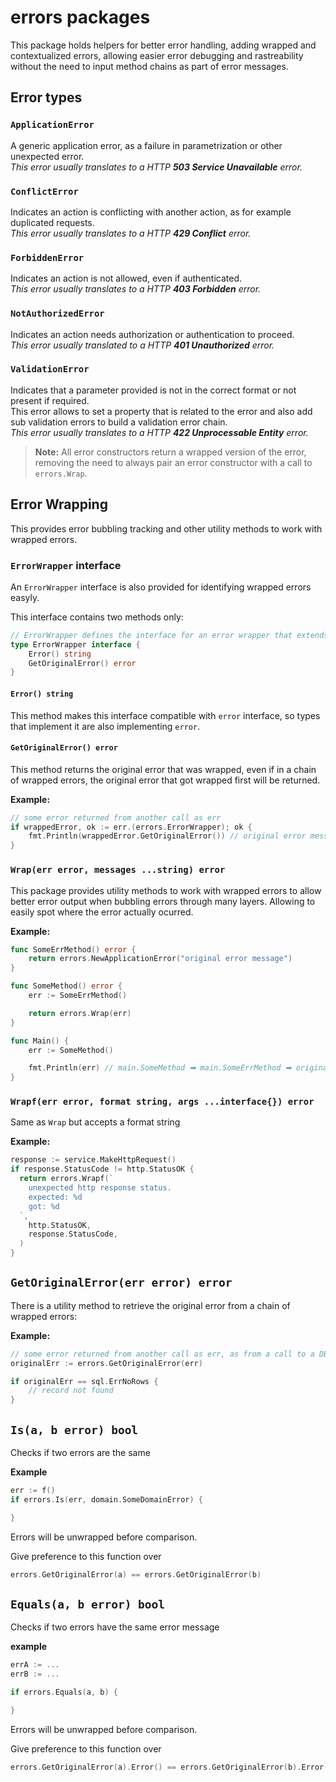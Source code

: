 # errors packages

This package holds helpers for better error handling, adding wrapped and contextualized errors, allowing easier error debugging and rastreability without the need to input method chains as part of error messages.

## Error types

### `ApplicationError`

A generic application error, as a failure in parametrization or other unexpected error.  
_This error usually translates to a HTTP **503 Service Unavailable** error._

### `ConflictError`

Indicates an action is conflicting with another action, as for example duplicated requests.  
_This error usually translates to a HTTP **429 Conflict** error._

### `ForbiddenError`

Indicates an action is not allowed, even if authenticated.  
_This error usually translates to a HTTP **403 Forbidden** error._

### `NotAuthorizedError`

Indicates an action needs authorization or authentication to proceed.  
_This error usually translated to a HTTP **401 Unauthorized** error._

### `ValidationError`

Indicates that a parameter provided is not in the correct format or not present if required.  
This error allows to set a property that is related to the error and also add sub validation errors to build a validation error chain.  
_This error usually translates to a HTTP **422 Unprocessable Entity** error._

> **Note:** All error constructors return a wrapped version of the error, removing the need to always pair an error constructor with a call to `errors.Wrap`.

## Error Wrapping

This provides error bubbling tracking and other utility methods to work with wrapped errors.

### `ErrorWrapper` interface

An `ErrorWrapper` interface is also provided for identifying wrapped errors easyly.

This interface contains two methods only:

```go
// ErrorWrapper defines the interface for an error wrapper that extends an error with additional information
type ErrorWrapper interface {
    Error() string
    GetOriginalError() error
}
```

#### `Error() string`

This method makes this interface compatible with `error` interface, so types that implement it are also implementing `error`.

#### `GetOriginalError() error`

This method returns the original error that was wrapped, even if in a chain of wrapped errors, the original error that got wrapped first will be returned.

**Example:**

```go
// some error returned from another call as err
if wrappedError, ok := err.(errors.ErrorWrapper); ok {
    fmt.Println(wrappedError.GetOriginalError()) // original error message
}
```

### `Wrap(err error, messages ...string) error`

This package provides utility methods to work with wrapped errors to allow better error output when bubbling errors through many layers. Allowing to easily spot where the error actually ocurred.

**Example:**

```go
func SomeErrMethod() error {
    return errors.NewApplicationError("original error message")
}

func SomeMethod() error {
    err := SomeErrMethod()

    return errors.Wrap(err)
}

func Main() {
    err := SomeMethod()

    fmt.Println(err) // main.SomeMethod ➡︎ main.SomeErrMethod ➡︎ original error message
}
```

### `Wrapf(err error, format string, args ...interface{}) error`

Same as `Wrap` but accepts a format string

**Example:**

```go
response := service.MakeHttpRequest()
if response.StatusCode != http.StatusOK {
  return errors.Wrapf(`
    unexpected http response status.
    expected: %d
    got: %d
  `,
    http.StatusOK,
    response.StatusCode,
  )
}
```

## `GetOriginalError(err error) error`

There is a utility method to retrieve the original error from a chain of wrapped errors:

**Example:**

```go
// some error returned from another call as err, as from a call to a DB query
originalErr := errors.GetOriginalError(err)

if originalErr == sql.ErrNoRows {
    // record not found
}
```

## `Is(a, b error) bool`

Checks if two errors are the same

**Example**

```go
err := f()
if errors.Is(err, domain.SomeDomainError) {

}
```

Errors will be unwrapped before comparison.

Give preference to this function over

```go
errors.GetOriginalError(a) == errors.GetOriginalError(b)
```

## `Equals(a, b error) bool`

Checks if two errors have the same error message

**example**

```go
errA := ...
errB := ...

if errors.Equals(a, b) {

}
```

Errors will be unwrapped before comparison.

Give preference to this function over

```go
errors.GetOriginalError(a).Error() == errors.GetOriginalError(b).Error()
```

